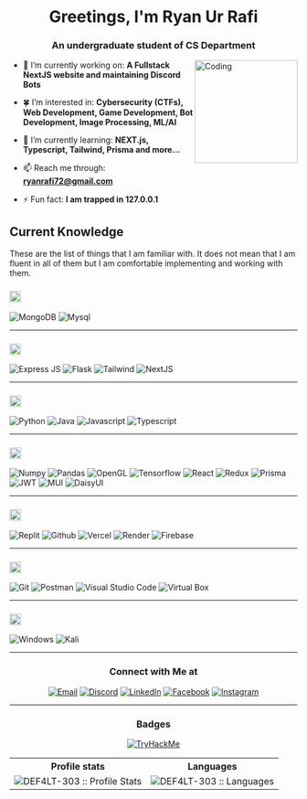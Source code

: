 <!-- <img align="center" alt="Coding" width="850" height='300' src="https://user-images.githubusercontent.com/28063426/186977443-843ee608-5931-43b1-a95c-e9d63e677b2b.gif"> -->


<h1 align="center">Greetings, I'm Ryan Ur Rafi</h1>
<h3 align="center">An undergraduate student of CS Department</h3>

<img align="right" alt="Coding" width="180" height='180' src="https://images-wixmp-ed30a86b8c4ca887773594c2.wixmp.com/f/a2f7c9d8-a913-4273-847f-705be41395df/d834vms-b15483a1-7c90-4347-9c0b-23371e44c1d4.gif?token=eyJ0eXAiOiJKV1QiLCJhbGciOiJIUzI1NiJ9.eyJzdWIiOiJ1cm46YXBwOjdlMGQxODg5ODIyNjQzNzNhNWYwZDQxNWVhMGQyNmUwIiwiaXNzIjoidXJuOmFwcDo3ZTBkMTg4OTgyMjY0MzczYTVmMGQ0MTVlYTBkMjZlMCIsIm9iaiI6W1t7InBhdGgiOiJcL2ZcL2EyZjdjOWQ4LWE5MTMtNDI3My04NDdmLTcwNWJlNDEzOTVkZlwvZDgzNHZtcy1iMTU0ODNhMS03YzkwLTQzNDctOWMwYi0yMzM3MWU0NGMxZDQuZ2lmIn1dXSwiYXVkIjpbInVybjpzZXJ2aWNlOmZpbGUuZG93bmxvYWQiXX0.0i1D6tymqaEBTS1zcIi0i7cEZB907k0JGpRRYBRAoDY">

<!-- <p align="left"> <img src="https://komarev.com/ghpvc/?username=def4lt-303&label=Profile%20views&color=0e75b6&style=flat" alt="def4lt-303" /> </p> -->

- 🔭 I’m currently working on: **A Fullstack NextJS website and maintaining Discord Bots**

- 🍀 I’m interested in: **Cybersecurity (CTFs), Web Development, Game Development, Bot Development, Image Processing, ML/AI**

- 🌱 I’m currently learning: **NEXT.js, Typescript, Tailwind, Prisma and more...**

- 📫 Reach me through: **ryanrafi72@gmail.com**

- ⚡ Fun fact: **I am trapped in 127.0.0.1**

<h2 align="left">Current Knowledge</h2>

These are the list of things that I am familiar with. It does not mean that I am fluent in all of them but I am comfortable implementing and working with them.

<!--START_SECTION:learn-->
<h3><img height="20px" src="https://img.shields.io/badge/Database-979a9b"/></h3>
<span><img src="https://img.shields.io/badge/MongoDB-4EA94B?style=for-the-badge&logo=mongodb&logoColor=white" alt="MongoDB"/></span>
<span><img src="https://img.shields.io/badge/MySQL-005C84?style=for-the-badge&logo=mysql&logoColor=white" alt="Mysql"/></span>

<hr>
<h3><img height="20px" src="https://img.shields.io/badge/Framework-695b55"/></h3>

<span><img src="https://img.shields.io/badge/Express.js-239120?style=for-the-badge&logo=express&logoColor=white" alt="Express JS"/></span>
<span><img src="https://img.shields.io/badge/flask-%23000.svg?style=for-the-badge&logo=flask&logoColor=white" alt="Flask"/></span>
<span><img src="https://img.shields.io/badge/tailwindcss-%2338B2AC.svg?style=for-the-badge&logo=tailwind-css&logoColor=white" alt="Tailwind"/></span>
<span><img src="https://img.shields.io/badge/Next-black?style=for-the-badge&logo=next.js&logoColor=white" alt="NextJS"/></span>

<hr>
<h3><img height="20px" src="https://img.shields.io/badge/Language-467870"/></h3>

<span><img src="https://img.shields.io/badge/Python-FFD43B?style=for-the-badge&logo=python&logoColor=blue" alt="Python"/></span>
<span><img src="https://img.shields.io/badge/Java-ED8B00?style=for-the-badge&logo=java&logoColor=white" alt="Java"/></span>
<span><img src="https://img.shields.io/badge/JavaScript-323330?style=for-the-badge&logo=javascript&logoColor=F7DF1E" alt="Javascript"/></span>
<span><img src="https://img.shields.io/badge/typescript-%23007ACC.svg?style=for-the-badge&logo=typescript&logoColor=white" alt="Typescript"/></span>
<!-- <span><img src="https://img.shields.io/badge/HTML5-E34F26?style=for-the-badge&logo=html5&logoColor=white" alt="HTML"/></span>
<span><img src="https://img.shields.io/badge/CSS3-1572B6?style=for-the-badge&logo=css3&logoColor=white" alt="CSS"/></span> 
<span><img src="https://img.shields.io/badge/PHP-777BB4?style=for-the-badge&logo=php&logoColor=white" alt="PHP"/></span>
<span><img src="https://img.shields.io/badge/C-00599C?style=for-the-badge&logo=c&logoColor=white" alt="C"/></span> -->

<hr>
<h3><img height="20px" src="https://img.shields.io/badge/Library-505558"/></h3>

<!-- <span><img src="https://img.shields.io/badge/Matplotlib-%23ffffff.svg?style=for-the-badge&logo=Matplotlib&logoColor=black" alt="Matplotlib"/></span> 
<span><img src="https://img.shields.io/badge/Keras-%23D00000.svg?style=for-the-badge&logo=Keras&logoColor=white" alt="Keras"/></span> -->
<span><img src="https://img.shields.io/badge/Numpy-777BB4?style=for-the-badge&logo=numpy&logoColor=white" alt="Numpy"/></span>
<span><img src="https://img.shields.io/badge/Pandas-2C2D72?style=for-the-badge&logo=pandas&logoColor=white" alt="Pandas"/></span>
<span><img src="https://img.shields.io/badge/OpenGL-FFFFFF?style=for-the-badge&logo=opengl" alt="OpenGL"/></span>
<span><img src="https://img.shields.io/badge/TensorFlow-%23FF6F00.svg?style=for-the-badge&logo=TensorFlow&logoColor=white" alt="Tensorflow"/></span>
<span><img src="https://img.shields.io/badge/react-%2320232a.svg?style=for-the-badge&logo=react&logoColor=%2361DAFB" alt="React"/></span>
<span><img src="https://img.shields.io/badge/redux-%23593d88.svg?style=for-the-badge&logo=redux&logoColor=white" alt="Redux"/></span>
<span><img src="https://img.shields.io/badge/Prisma-3982CE?style=for-the-badge&logo=Prisma&logoColor=white" alt="Prisma"/></span>
<span><img src="https://img.shields.io/badge/JWT-black?style=for-the-badge&logo=JSON%20web%20tokens" alt="JWT"/></span>
<span><img src="https://img.shields.io/badge/MUI-%230081CB.svg?style=for-the-badge&logo=mui&logoColor=white" alt="MUI"/></span>
<span><img src="https://img.shields.io/badge/daisyui-5A0EF8?style=for-the-badge&logo=daisyui&logoColor=white" alt="DaisyUI"/></span>

<hr>
<h3><img height="20px" src="https://img.shields.io/badge/Platform-487088"/></h3>

<span><img src="https://img.shields.io/badge/replit-667881?style=for-the-badge&logo=replit&logoColor=white" alt="Replit"/></span>
<span><img src="https://img.shields.io/badge/GitHub-100000?style=for-the-badge&logo=github&logoColor=white" alt="Github"/></span>
<span><img src="https://img.shields.io/badge/vercel-%23000000.svg?style=for-the-badge&logo=vercel&logoColor=white" alt="Vercel"/></span>
<span><img src="https://img.shields.io/badge/Render-%46E3B7.svg?style=for-the-badge&logo=render&logoColor=white" alt="Render"/></span>
<span><img src="https://img.shields.io/badge/firebase-%23039BE5.svg?style=for-the-badge&logo=firebase)" alt="Firebase"/></span>

<hr>
<h3><img height="20px" src="https://img.shields.io/badge/Tool-6c598f"/></h3>

<span><img src="https://img.shields.io/badge/GIT-E44C30?style=for-the-badge&logo=git&logoColor=white" alt="Git"/></span>
<span><img src="https://img.shields.io/badge/Postman-FF6C37?style=for-the-badge&logo=Postman&logoColor=white" alt="Postman"/></span>
<span><img src="https://img.shields.io/badge/VSCode-0078D4?style=for-the-badge&logo=visual%20studio%20code&logoColor=white" alt="Visual Studio Code"/></span>
<span><img src="https://img.shields.io/badge/VirtualBox-21416b?style=for-the-badge&logo=VirtualBox&logoColor=white" alt="Virtual Box"/></span>
<hr>

<h3><img height="20px" src="https://img.shields.io/badge/OS-4DAF1C"/></h3>

<span><img src="https://img.shields.io/badge/Windows-0078D6?style=for-the-badge&logo=windows&logoColor=white" alt="Windows"/></span>
<span><img src="https://img.shields.io/badge/Kali_Linux-111111?style=for-the-badge&logo=kali-linux&logoColor=blue" alt="Kali"/></span>
<hr>
<!--END_SECTION:learn-->

<h3 align="center"> Connect with Me at </h3>

<p align="center">
<a href="mailto:ryanrafi72@gmail.com"><img alt="Email" src="https://img.shields.io/badge/Gmail-ryanrafi72@gmail.com-red?style=flat&logo=gmail"></a>
<a href="https://discord.com/users/305681776427139073"><img alt="Discord" src="https://img.shields.io/badge/Discord-Tato | タト%235081-7289da?style=flat&logo=discord"></a>
<a href="https://www.linkedin.com/in/ryan-rafi-061301158"><img alt="LinkedIn" src="https://img.shields.io/badge/LinkedIn-Ryan Rafi-blue?style=flat&logo=linkedin"></a>
<a href="https://www.facebook.com/OV3RCL0CK/"><img alt="Facebook" src="https://img.shields.io/badge/Facebook-Ryan Rafi-blue?style=flat&logo=facebook"></a>
<a href="https://instagram.com/tat._.0"><img alt="Instagram" src="https://img.shields.io/badge/Instagram-Ryan タト-f2003c?style=flat&logo=instagram"></a>
</p>
<hr>

<!-- Badges -->
<h3 align="center"> Badges </h3>
<div align="center">
  <a href="https://tryhackme.com/p/DEF4LT">
    <img src="https://tryhackme-badges.s3.amazonaws.com/DEF4LT.png?5" alt="TryHackMe">
  </a>
</div>


<p align="center">
   <table>
      <tr>
       <th>Profile stats  </th>
       <th>Languages</th>
     </tr>
      <tr>
<!--        <td><img alt="DEF4LT-303 :: Profile Stats" src="https://github-readme-stats.vercel.app/api?username=def4lt-303&show_icons=true&theme=dark"> </td> -->
        <td><img alt="DEF4LT-303 :: Profile Stats" src="http://github-profile-summary-cards.vercel.app/api/cards/profile-details?username=def4lt-303&theme=github_dark&exclude=exclude"> </td>
       <td><img alt="DEF4LT-303 :: Languages" src="http://github-profile-summary-cards.vercel.app/api/cards/repos-per-language?username=def4lt-303&theme=github_dark&exclude=exclude"> </td>
     </tr>
   </table>
</p>
